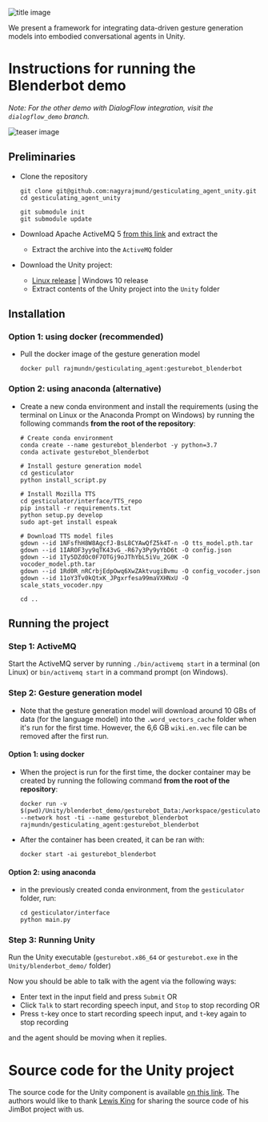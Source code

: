 ![title image](https://i.imgur.com/K1IXnDj.png)

We present a framework for integrating data-driven gesture generation models into embodied conversational agents in Unity. 

# Instructions for running the Blenderbot demo
*Note: For the other demo with DialogFlow integration, visit the `dialogflow_demo` branch.*

![teaser image](https://i.imgur.com/feoihA2.png)

## Preliminaries
- Clone the repository
  ```
  git clone git@github.com:nagyrajmund/gesticulating_agent_unity.git
  cd gesticulating_agent_unity
 
  git submodule init
  git submodule update
  ```

- Download Apache ActiveMQ 5 [from this link](http://activemq.apache.org/components/classic/download/) and extract the 
  - Extract the archive into the `ActiveMQ` folder
- Download the Unity project:
  - [Linux release](https://drive.google.com/file/d/1WTbpeuHm_i0qhJOFfMXjoqwnOtJKihym/view?usp=sharing) | Windows 10 release
  - Extract contents of the Unity project into the `Unity` folder

## Installation
### Option 1: using docker (recommended)
- Pull the docker image of the gesture generation model
  ```
  docker pull rajmundn/gesticulating_agent:gesturebot_blenderbot
  ```
### Option 2: using anaconda (alternative)
- Create a new conda environment and install the requirements (using the terminal on Linux or the Anaconda Prompt on Windows) by running the following commands **from the root of the repository**:
  ```
  # Create conda environment
  conda create --name gesturebot_blenderbot -y python=3.7
  conda activate gesturebot_blenderbot
  
  # Install gesture generation model
  cd gesticulator
  python install_script.py
  
  # Install Mozilla TTS
  cd gesticulator/interface/TTS_repo
  pip install -r requirements.txt
  python setup.py develop
  sudo apt-get install espeak
  
  # Download TTS model files
  gdown --id 1NFsfhH8W8AgcfJ-BsL8CYAwQfZ5k4T-n -O tts_model.pth.tar
  gdown --id 1IAROF3yy9qTK43vG_-R67y3Py9yYbD6t -O config.json
  gdown --id 1Ty5DZdOc0F7OTGj9oJThYbL5iVu_2G0K -O vocoder_model.pth.tar
  gdown --id 1Rd0R_nRCrbjEdpOwq6XwZAktvugiBvmu -O config_vocoder.json
  gdown --id 11oY3Tv0kQtxK_JPgxrfesa99maVXHNxU -O scale_stats_vocoder.npy

  cd ..
  ```
## Running the project
### Step 1: ActiveMQ
Start the ActiveMQ server by running `./bin/activemq start` in a terminal (on Linux) or `bin/activemq start` in a command prompt (on Windows).

### Step 2: Gesture generation model
* Note that the gesture generation model will download around 10 GBs of data (for the language model) into the `.word_vectors_cache` folder when it's run for the first time. However, the 6,6 GB `wiki.en.vec` file can be removed after the first run.

#### Option 1: using docker
  - When the project is run for the first time, the docker container may be created by running the following command **from the root of the repository**:
    ```
    docker run -v $(pwd)/Unity/blenderbot_demo/gesturebot_Data:/workspace/gesticulator/interface/docker_volume --network host -ti --name gesturebot_blenderbot rajmundn/gesticulating_agent:gesturebot_blenderbot
    ```
  - After the container has been created, it can be ran with:
    ```
    docker start -ai gesturebot_blenderbot
    ```
#### Option 2: using anaconda
  - in the previously created conda environment, from the `gesticulator` folder, run:
    ```
    cd gesticulator/interface
    python main.py
    ```

### Step 3: Running Unity
Run the Unity executable (`gesturebot.x86_64` or `gesturebot.exe` in the `Unity/blenderbot_demo/` folder)

Now you should be able to talk with the agent via the following ways:
  - Enter text in the input field and press `Submit` OR
  - Click `Talk` to start recording speech input, and `Stop` to stop recording OR
  - Press `t`-key once to start recording speech input, and `t`-key again to stop recording

and the agent should be moving when it replies.

# Source code for the Unity project
The source code for the Unity component is available [on this link](https://drive.google.com/file/d/1WTbpeuHm_i0qhJOFfMXjoqwnOtJKihym/view?usp=sharing).
The authors would like to thank [Lewis King](https://lewisbenking.github.io/) for sharing the source code of his JimBot project with us.
